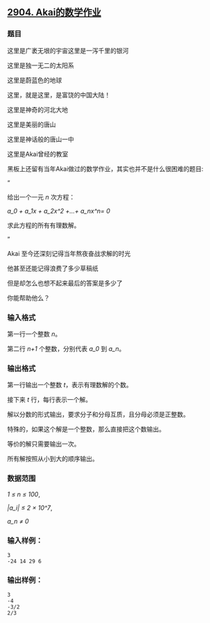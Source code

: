## [2904. Akai的数学作业](https://www.acwing.com/problem/content/2907/)

### 题目

这里是广袤无垠的宇宙这里是一泻千里的银河

这里是独一无二的太阳系

这里是蔚蓝色的地球

这里，就是这里，是富饶的中国大陆！

这里是神奇的河北大地

这里是美丽的唐山

这里是神话般的唐山一中

这里是Akai曾经的教室

黑板上还留有当年Akai做过的数学作业，其实也并不是什么很困难的题目:

“

给出一个一元 *n* 次方程：

*a_0 + a_1x + a_2x^2 +…+ a_nx^n= 0*

求此方程的所有有理数解。

”

Akai 至今还深刻记得当年熬夜奋战求解的时光

他甚至还能记得浪费了多少草稿纸

但是却怎么也想不起来最后的答案是多少了

你能帮助他么？

### 输入格式

第一行一个整数 *n*。

第二行 *n+1* 个整数，分别代表 *a_0* 到 *a_n*。

### 输出格式

第一行输出一个整数 *t*，表示有理数解的个数。

接下来 *t* 行，每行表示一个解。

解以分数的形式输出，要求分子和分母互质，且分母必须是正整数。

特殊的，如果这个解是一个整数，那么直接把这个数输出。

等价的解只需要输出一次。

所有解按照从小到大的顺序输出。

### 数据范围

*1 ≤ n ≤ 100*,

*|a_i| ≤ 2 × 10^7*,

*a_n ≠ 0*

### 输入样例：

```
3
-24 14 29 6
```

### 输出样例：

```
3
-4
-3/2
2/3
```
